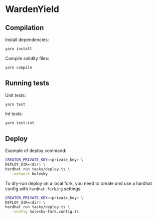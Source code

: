 # WardenYield

## Compilation

Install dependencies:
```bash
yarn install
```
Compile solidity files:
```bash
yarn compile
```

## Running tests

Unit tests:
```bash
yarn test
```
Int tests:
```bash
yarn test:int
```

## Deploy

Example of deploy command:
```bash
CREATOR_PRIVATE_KEY=<private_key> \
DEPLOY_DIR=<dir> \
hardhat run tasks/deploy.ts \
  --network holesky
```

To dry-run deploy on a local fork, you need to create and use a hardhat config with `hardhat.forking` settings:
```bash
CREATOR_PRIVATE_KEY=<private_key> \
DEPLOY_DIR=<dir> \
hardhat run tasks/deploy.ts \
  --config holesky-fork.config.ts
```
